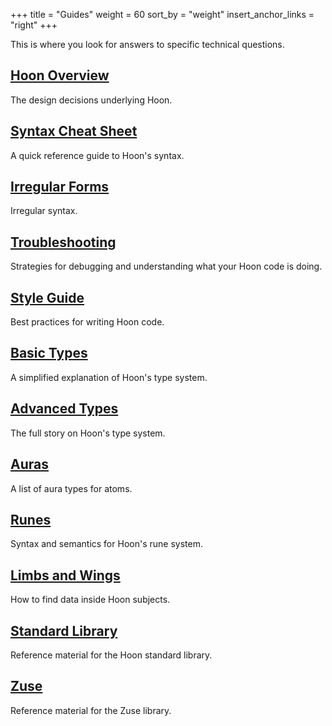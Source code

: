 +++
title = "Guides"
weight = 60
sort_by = "weight"
insert_anchor_links = "right"
+++

This is where you look for answers to specific technical questions.

## [Hoon Overview](/reference/hoon/overview)

The design decisions underlying Hoon.

## [Syntax Cheat Sheet](/reference/hoon/cheat-sheet)

A quick reference guide to Hoon's syntax.

## [Irregular Forms](/reference/hoon/irregular)

Irregular syntax.

## [Troubleshooting](/reference/hoon/hoon-errors)

Strategies for debugging and understanding what your Hoon code is doing.

## [Style Guide](/reference/hoon/style)

Best practices for writing Hoon code.

## [Basic Types](/reference/hoon/basic)

A simplified explanation of Hoon's type system.

## [Advanced Types](/reference/hoon/advanced)

The full story on Hoon's type system.

## [Auras](/reference/hoon/auras)

A list of aura types for atoms.

## [Runes](/reference/hoon/rune/)

Syntax and semantics for Hoon's rune system.

## [Limbs and Wings](/reference/hoon/limbs/)

How to find data inside Hoon subjects.

## [Standard Library](/reference/hoon/stdlib/)

Reference material for the Hoon standard library.

## [Zuse](/reference/hoon/zuse/)

Reference material for the Zuse library.
